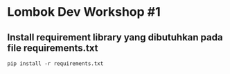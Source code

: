 # Lombok Dev Workshop #1

## Install requirement library yang dibutuhkan pada file requirements.txt
```pip install -r requirements.txt```

